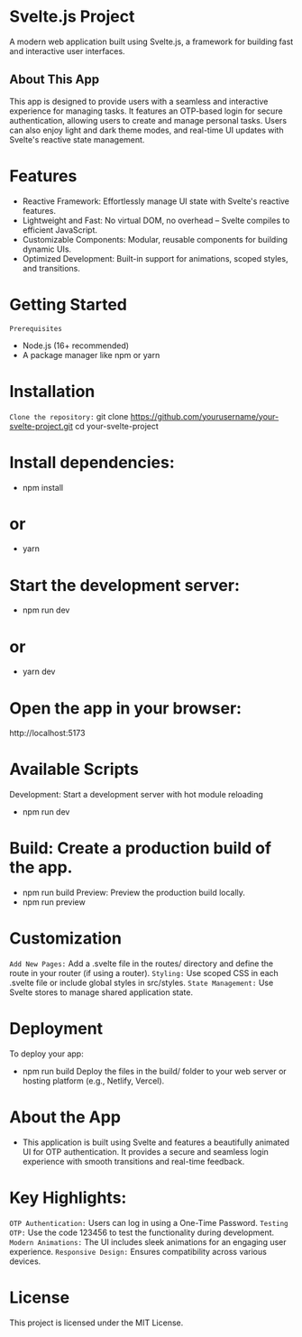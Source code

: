 # Svelte.js Project
 A modern web application built using Svelte.js, a framework for building fast and interactive user interfaces.

## About This App
This app is designed to provide users with a seamless and interactive experience for managing tasks. It features an OTP-based login for secure authentication, allowing users to create and manage personal tasks. Users can also enjoy light and dark theme modes, and real-time UI updates with Svelte's reactive state management.

# Features
- Reactive Framework: Effortlessly manage UI state with Svelte's reactive features.
- Lightweight and Fast: No virtual DOM, no overhead – Svelte compiles to efficient JavaScript.
- Customizable Components: Modular, reusable components for building dynamic UIs.
- Optimized Development: Built-in support for animations, scoped styles, and transitions.

# Getting Started
`Prerequisites`
- Node.js (16+ recommended)
- A package manager like npm or yarn

# Installation
`Clone the repository:`
git clone https://github.com/yourusername/your-svelte-project.git
cd your-svelte-project

# Install dependencies:
- npm install
# or
- yarn

# Start the development server:
- npm run dev
# or
- yarn dev

# Open the app in your browser:
http://localhost:5173

# Available Scripts
Development: Start a development server with hot module reloading
- npm run dev
# Build: Create a production build of the app.
- npm run build
Preview: Preview the production build locally.
- npm run preview

# Customization

`Add New Pages:` Add a .svelte file in the routes/ directory and define the route in your router (if using a router).
`Styling:` Use scoped CSS in each .svelte file or include global styles in src/styles.
`State Management:` Use Svelte stores to manage shared application state.

# Deployment

To deploy your app:
- npm run build
Deploy the files in the build/ folder to your web server or hosting platform (e.g., Netlify, Vercel).

# About the App
- This application is built using Svelte and features a beautifully animated UI for OTP authentication. It provides a secure and seamless login experience with smooth transitions and real-time feedback.

# Key Highlights:

`OTP Authentication:` Users can log in using a One-Time Password.
`Testing OTP:` Use the code 123456 to test the functionality during development.
`Modern Animations:` The UI includes sleek animations for an engaging user experience.
`Responsive Design:` Ensures compatibility across various devices.

# License
This project is licensed under the MIT License.